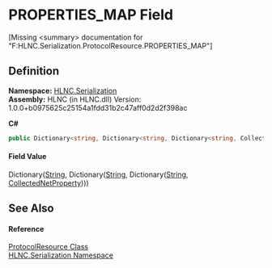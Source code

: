 # PROPERTIES_MAP Field


\[Missing &lt;summary&gt; documentation for "F:HLNC.Serialization.ProtocolResource.PROPERTIES_MAP"\]



## Definition
**Namespace:** <a href="N_HLNC_Serialization">HLNC.Serialization</a>  
**Assembly:** HLNC (in HLNC.dll) Version: 1.0.0+b0975625c25154a1fdd31b2c47aff0d2d2f398ac

**C#**
``` C#
public Dictionary<string, Dictionary<string, Dictionary<string, CollectedNetProperty>>> PROPERTIES_MAP
```



#### Field Value
Dictionary(<a href="https://learn.microsoft.com/dotnet/api/system.string" target="_blank" rel="noopener noreferrer">String</a>, Dictionary(<a href="https://learn.microsoft.com/dotnet/api/system.string" target="_blank" rel="noopener noreferrer">String</a>, Dictionary(<a href="https://learn.microsoft.com/dotnet/api/system.string" target="_blank" rel="noopener noreferrer">String</a>, <a href="T_HLNC_Serialization_CollectedNetProperty">CollectedNetProperty</a>)))

## See Also


#### Reference
<a href="T_HLNC_Serialization_ProtocolResource">ProtocolResource Class</a>  
<a href="N_HLNC_Serialization">HLNC.Serialization Namespace</a>  
